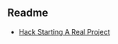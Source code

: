 ## Readme

- [Hack Starting A Real Project](https://docs.hhvm.com/hack/getting-started/starting-a-real-project)

